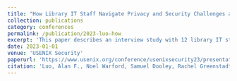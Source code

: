 ```yaml
---
title: "How Library IT Staff Navigate Privacy and Security Challenges and Responsibilities"
collection: publications
category: conferences
permalink: /publication/2023-luo-how
excerpt: 'This paper describes an interview study with 12 library IT staff on how they manage digital-safety concerns in relation to their library systems and patrons.'
date: 2023-01-01
venue: 'USENIX Security'
paperurl: 'https://www.usenix.org/conference/usenixsecurity23/presentation/luo-alan'
citation: 'Luo, Alan F., Noel Warford, Samuel Dooley, Rachel Greenstadt, Michelle L. Mazurek, and Nora McDonald. 2023. “How Library IT Staff Navigate Privacy and Security Challenges and Responsibilities.” Proc. USENIX Security.'
---
```


<!-- The contents above will be part of a list of publications, if the user clicks the link for the publication than the contents of section will be rendered as a full page, allowing you to provide more information about the paper for the reader. When publications are displayed as a single page, the contents of the above "citation" field will automatically be included below this section in a smaller font. -->